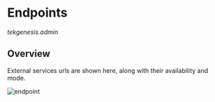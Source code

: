 # Endpoints

_tekgenesis.admin_

## Overview

External services urls are shown here, along with their availability and mode.

![endpoint](/img/endpoints.png)
